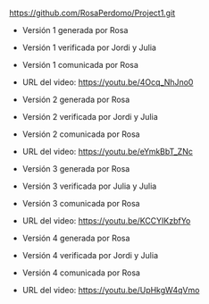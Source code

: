 https://github.com/RosaPerdomo/Project1.git
- Versión 1 generada por Rosa
- Versión 1 verificada por Jordi y Julia
- Versión 1 comunicada por Rosa
- URL del video: https://youtu.be/4Ocq_NhJno0

- Versión 2 generada por Rosa
- Versión 2 verificada por Jordi y Julia
- Versión 2 comunicada por Rosa
- URL del video: https://youtu.be/eYmkBbT_ZNc 

- Versión 3 generada por Rosa 
- Versión 3 verificada por Julia y Julia
- Versión 3 comunicada por Rosa
- URL del video: https://youtu.be/KCCYIKzbfYo

- Versión 4 generada por Rosa
- Versión 4 verificada por Jordi y Julia
- Versión 4 comunicada por Rosa
- URL del video: https://youtu.be/UpHkgW4qVmo 
